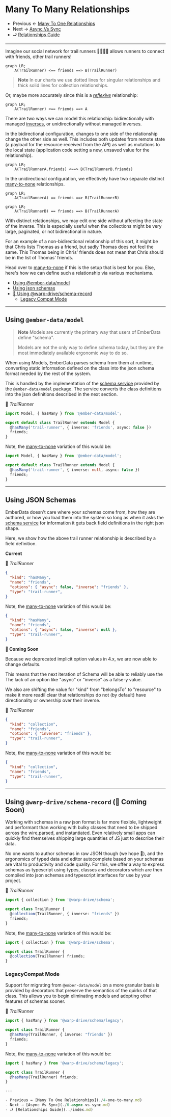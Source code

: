 # Many To Many Relationships

- Previous ← [Many To One Relationships](./4-one-to-many.md)
- Next → [Async Vs Sync](./6-async-vs-sync.md)
- ⮐ [Relationships Guide](../index.md)

---

Imagine our social network for trail runners 🏃🏃🏾‍♀️ allows runners to connect with friends, other trail runners!

```mermaid
graph LR;
    A(TrailRunner) <== friends ==> B(TrailRunner)
```

> **Note** In our charts we use dotted lines for singular relationships and thick solid lines for collection relationships.

Or, maybe more accurately since this is a [*reflexive*](../terminology.md#reflexive) relationship:

```mermaid
graph LR;
    A(TrailRunner) <== friends ==> A
```

There are two ways we can model this relationship: bidirectionally with managed [inverses](../features/inverses.md), or unidirectionally without managed inverses.

In the bidirectional configuration, changes to one side of the relationship change the other side as well. This includes
both updates from remote state (a payload for the resource received from the API) as well as mutations to the local state
(application code setting a new, unsaved value for the relationship).

```mermaid
graph LR;
    A(TrailRunnerA.friends) <==> B(TrailRunnerB.friends)
```

In the unidirectional configuration, we effectively have two separate distinct [many-to-none](./3-many-to-none.md) relationships.

```mermaid
graph LR;
    A(TrailRunnerA) == friends ==> B(TrailRunnerB)
```

```mermaid
graph LR;
    A(TrailRunnerB) == friends ==> B(TrailRunnerA)
```

With distinct relationships, we may edit one side without affecting the state of the inverse. This is especially useful
when the collections might be very large, paginated, or not
bidirectional in nature.

For an example of a non-bidirectional relationship of this sort, it might be that Chris lists Thomas as a friend, but sadly Thomas does not feel the same. This Thomas being in Chris' friends does not mean that Chris should be in the list of Thomas' friends.

Head over to [many-to-none](./3-many-to-none.md) if this is the setup that is best for you. Else, here's how we can define such a relationship via various mechanisms.

- [Using @ember-data/model](#using-ember-datamodel)
- [Using json schemas](#using-json-schemas)
- [🚧 Using @warp-drive/schema-record](#using-warp-driveschema-record-🚧-coming-soon)
  - [Legacy Compat Mode](#legacycompat-mode)

---

## Using `@ember-data/model`

> **Note** Models are currently the primary way that users of EmberData define "schema".
>
> Models are not the only way to define schema today, but they
> are the most immediately available ergonomic way to do so.

When using Models, EmberData parses schema from them at runtime,
converting static information defined on the class into the json
schema format needed by the rest of the system.

This is handled by the implementation of the [schema service](https://api.emberjs.com/ember-data/release/classes/SchemaService) provided
by the `@ember-data/model` package. The service converts the class
definitions into the json definitions described in the next section.

🌲 *TrailRunner*

```ts
import Model, { hasMany } from '@ember-data/model';

export default class TrailRunner extends Model {
  @hasMany('trail-runner', { inverse: 'friends', async: false })
  friends;
}
```

Note, the [many-to-none](./3-many-to-none.md) variation of this would be:

```ts
import Model, { hasMany } from '@ember-data/model';

export default class TrailRunner extends Model {
  @hasMany('trail-runner', { inverse: null, async: false })
  friends;
}
```

---

## Using JSON Schemas

EmberData doesn't care where your schemas come from, how they are authored,
or how you load them into the system so long as when it asks the [schema service](https://api.emberjs.com/ember-data/release/classes/SchemaService)
for information it gets back field definitions in the right json shape.

Here, we show how the above trail runner relationship is described by a field definition.

**Current**

🌲 *TrailRunner*

```json
{
  "kind": "hasMany",
  "name": "friends",
  "options": { "async": false, "inverse": "friends" },
  "type": "trail-runner",
}
```

Note, the [many-to-none](./3-many-to-none.md) variation of this would be:

```json
{
  "kind": "hasMany",
  "name": "friends",
  "options": { "async": false, "inverse": null },
  "type": "trail-runner",
}
```

**🚧 Coming Soon**

Because we deprecated implicit option values in 4.x, we are now able to change defaults.

This means that the next iteration of Schema will be able to reliably use
the The lack of an option like "async" or "inverse" as a false-y value.

We also are shifting the value for "kind" from "belongsTo" to "resource"
to make it more readil clear that relationships do not (by default) have
directionality or ownership over their inverse.

🌲 *TrailRunner*

```json
{
  "kind": "collection",
  "name": "friends",
  "options": { "inverse": "friends" },
  "type": "trail-runner",
}
```

Note, the [many-to-none](./3-many-to-none.md) variation of this would be:

```json
{
  "kind": "collection",
  "name": "friends",
  "type": "trail-runner",
}
```

---

## Using `@warp-drive/schema-record` (🚧 Coming Soon)

Working with schemas in a raw json format is far more flexible, lightweight and
performant than working with bulky classes that need to be shipped across the wire,parsed, and instantiated. Even relatively small apps can quickly find themselves shipping large quantities of JS just to describe their data.

No one wants to author schemas in raw JSON though (we hope 😬), and the ergonomics of typed data and editor autocomplete based on your schemas are vital to productivity and
code quality. For this, we offer a way to express schemas as typescript using types, classes and decorators which are then compiled into json schemas and typescript interfaces for use by your project.

🌲 *TrailRunner*

```ts
import { collection } from '@warp-drive/schema';

export class TrailRunner {
  @collection(TrailRunner, { inverse: "friends" })
  friends;
}
```

Note, the [many-to-none](./3-many-to-none.md) variation of this would be:

```ts
import { collection } from '@warp-drive/schema';

export class TrailRunner {
  @collection(TrailRunner) friends;
}
```

### LegacyCompat Mode

Support for migrating from `@ember-data/model` on a more granular basis is provided by decorators that preserve the semantics of the quirks of that class. This allows you to begin eliminating models
and adopting other features of schemas sooner.

🌲 *TrailRunner*

```ts
import { hasMany } from '@warp-drive/schema/legacy';

export class TrailRunner {
  @hasMany(TrailRunner, { inverse: "friends" })
  friends;
}
```

Note, the [many-to-none](./3-many-to-none.md) variation of this would be:

```ts
import { hasMany } from '@warp-drive/schema/legacy';

export class TrailRunner {
  @hasMany(TrailRunner) friends;
}

---

- Previous ← [Many To One Relationships](./4-one-to-many.md)
- Next → [Async Vs Sync](./6-async-vs-sync.md)
- ⮐ [Relationships Guide](../index.md)
